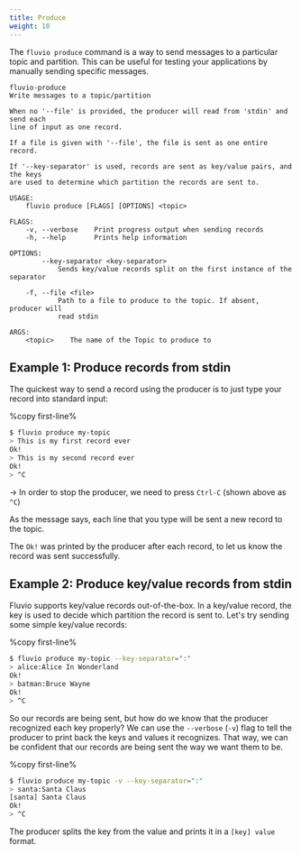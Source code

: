 ```yaml
---
title: Produce
weight: 10
---
```


The `fluvio produce` command is a way to send messages to a particular topic and partition.
This can be useful for testing your applications by manually sending specific messages.

```
fluvio-produce
Write messages to a topic/partition

When no '--file' is provided, the producer will read from 'stdin' and send each
line of input as one record.

If a file is given with '--file', the file is sent as one entire record.

If '--key-separator' is used, records are sent as key/value pairs, and the keys
are used to determine which partition the records are sent to.

USAGE:
    fluvio produce [FLAGS] [OPTIONS] <topic>

FLAGS:
    -v, --verbose    Print progress output when sending records
    -h, --help       Prints help information

OPTIONS:
        --key-separator <key-separator>
            Sends key/value records split on the first instance of the separator

    -f, --file <file>
            Path to a file to produce to the topic. If absent, producer will
            read stdin

ARGS:
    <topic>    The name of the Topic to produce to
```

## Example 1: Produce records from stdin

The quickest way to send a record using the producer is to just type your record
into standard input:

%copy first-line%
```bash
$ fluvio produce my-topic
> This is my first record ever
Ok!
> This is my second record ever
Ok!
> ^C
```

-> In order to stop the producer, we need to press `Ctrl-C` (shown above as `^C`)

As the message says, each line that you type will be sent a new record to the topic.

The `Ok!` was printed by the producer after each record, to let us know the record
was sent successfully.

## Example 2: Produce key/value records from stdin

Fluvio supports key/value records out-of-the-box. In a key/value record, the key is used
to decide which partition the record is sent to. Let's try sending some simple key/value records:

%copy first-line%
```bash
$ fluvio produce my-topic --key-separator=":"
> alice:Alice In Wonderland
Ok!
> batman:Bruce Wayne
Ok!
> ^C
```

So our records are being sent, but how do we know that the producer recognized each key properly?
We can use the `--verbose` (`-v`) flag to tell the producer to print back the keys and values it
recognizes. That way, we can be confident that our records are being sent the way we want them to be.

%copy first-line%
```bash
$ fluvio produce my-topic -v --key-separator=":"
> santa:Santa Claus
[santa] Santa Claus
Ok!
> ^C
```

The producer splits the key from the value and prints it in a `[key] value` format.
